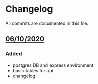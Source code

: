# Changelog
All commits are documented in this file.

## [06/10/2020]
### Added 
 - postgres DB and express environment
 - basic tables for api
 - changelog

 [06/10/2020]: https://github.com/Gbillington1/Events-API/compare/d3b101d..HEAD